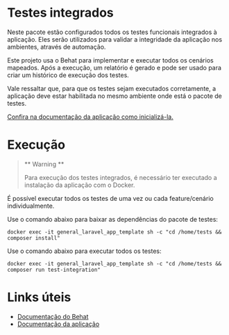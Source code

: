 # Testes integrados
Neste pacote estão configurados todos os testes funcionais integrados à aplicação. Eles serão utilizados para validar a integridade da aplicação nos ambientes, através de automação.

Este projeto usa o Behat para implementar e executar todos os cenários mapeados. Após a execução, um relatório é gerado e pode ser usado para criar um histórico de execução dos testes.

Vale ressaltar que, para que os testes sejam executados corretamente, a aplicação deve estar habilitada no mesmo ambiente onde está o pacote de testes.

[Confira na documentação da aplicação como inicializá-la.](../README.md)

# Execução
> ** Warning **
>
> Para execução dos testes integrados, é necessário ter executado a instalação da aplicação com o Docker.

É possível executar todos os testes de uma vez ou cada feature/cenário individualmente.

Use o comando abaixo para baixar as dependências do pacote de testes:
```
docker exec -it general_laravel_app_template sh -c "cd /home/tests && composer install"
```

Use o comando abaixo para executar todos os testes:
```
docker exec -it general_laravel_app_template sh -c "cd /home/tests && composer run test-integration"
```

# Links úteis
- [Documentação do Behat](https://behat-docs.readthedocs.io/en/mvp1.0/)
- [Documentação da aplicação](../README.md)

